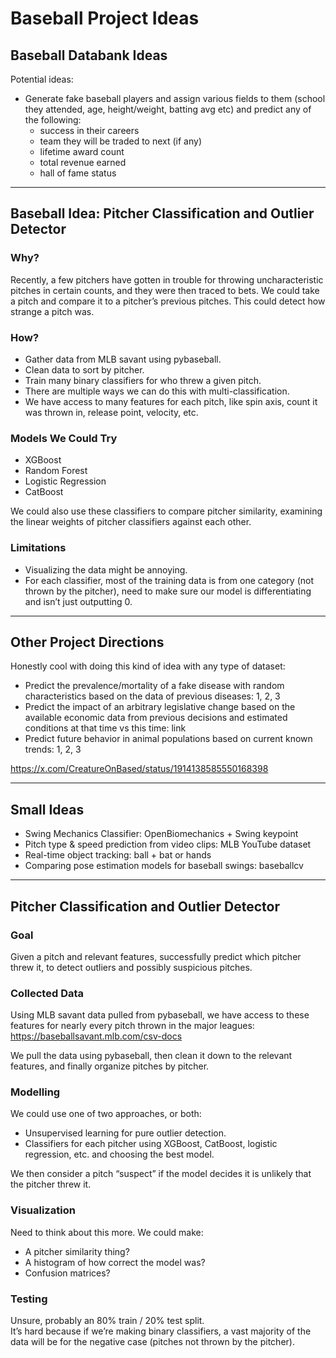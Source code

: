 # Baseball Project Ideas

## Baseball Databank Ideas
Potential ideas:
- Generate fake baseball players and assign various fields to them (school they attended, age, height/weight, batting avg etc) and predict any of the following:
  - success in their careers
  - team they will be traded to next (if any)
  - lifetime award count
  - total revenue earned
  - hall of fame status

---

## Baseball Idea: Pitcher Classification and Outlier Detector
### Why?
Recently, a few pitchers have gotten in trouble for throwing uncharacteristic pitches in certain counts, and they were then traced to bets. We could take a pitch and compare it to a pitcher’s previous pitches. This could detect how strange a pitch was.

### How?
- Gather data from MLB savant using pybaseball.  
- Clean data to sort by pitcher.  
- Train many binary classifiers for who threw a given pitch.  
- There are multiple ways we can do this with multi-classification.  
- We have access to many features for each pitch, like spin axis, count it was thrown in, release point, velocity, etc.  

### Models We Could Try
- XGBoost  
- Random Forest  
- Logistic Regression  
- CatBoost  

We could also use these classifiers to compare pitcher similarity, examining the linear weights of pitcher classifiers against each other.

### Limitations
- Visualizing the data might be annoying.  
- For each classifier, most of the training data is from one category (not thrown by the pitcher), need to make sure our model is differentiating and isn’t just outputting 0.  

---

## Other Project Directions
Honestly cool with doing this kind of idea with any type of dataset:
- Predict the prevalence/mortality of a fake disease with random characteristics based on the data of previous diseases: 1, 2, 3  
- Predict the impact of an arbitrary legislative change based on the available economic data from previous decisions and estimated conditions at that time vs this time: link  
- Predict future behavior in animal populations based on current known trends: 1, 2, 3  

https://x.com/CreatureOnBased/status/1914138585550168398

---

## Small Ideas
- Swing Mechanics Classifier: OpenBiomechanics + Swing keypoint  
- Pitch type & speed prediction from video clips: MLB YouTube dataset  
- Real-time object tracking: ball + bat or hands  
- Comparing pose estimation models for baseball swings: baseballcv  

---

## Pitcher Classification and Outlier Detector
### Goal
Given a pitch and relevant features, successfully predict which pitcher threw it, to detect outliers and possibly suspicious pitches.  

### Collected Data
Using MLB savant data pulled from pybaseball, we have access to these features for nearly every pitch thrown in the major leagues:  
https://baseballsavant.mlb.com/csv-docs  

We pull the data using pybaseball, then clean it down to the relevant features, and finally organize pitches by pitcher.  

### Modelling
We could use one of two approaches, or both:
- Unsupervised learning for pure outlier detection.  
- Classifiers for each pitcher using XGBoost, CatBoost, logistic regression, etc. and choosing the best model.  

We then consider a pitch “suspect” if the model decides it is unlikely that the pitcher threw it.  

### Visualization
Need to think about this more. We could make:
- A pitcher similarity thing?  
- A histogram of how correct the model was?  
- Confusion matrices?  

### Testing
Unsure, probably an 80% train / 20% test split.  
It’s hard because if we’re making binary classifiers, a vast majority of the data will be for the negative case (pitches not thrown by the pitcher).  
